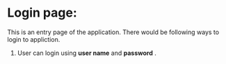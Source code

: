 # Login page:

This is an entry page of the application. There would be following ways to login to appliction.
1. User can login using **user name** and **password** . 
